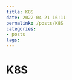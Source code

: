 ```yaml
---
title: K8S
date: 2022-04-21 16:11
permalink: /posts/K8S
categories:
- posts
tags: 
---
```

# K8S

‍
